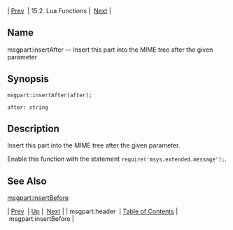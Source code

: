 | [Prev](lua.ref.msgpart_header3)  | 15.2. Lua Functions |  [Next](lua.ref.msgpart_insertBefore.php) |

<a name="lua.ref.msgpart_insertAfter"></a>
## Name

msgpart:insertAfter — Insert this part into the MIME tree after the given parameter

<a name="idp25785488"></a>
## Synopsis

`msgpart:insertAfter(after);`

`after: string`<a name="idp25788128"></a>
## Description

Insert this part into the MIME tree after the given parameter.

Enable this function with the statement `require('msys.extended.message');`.

<a name="idp25790720"></a>
## See Also

[msgpart:insertBefore](lua.ref.msgpart_insertBefore "msgpart:insertBefore")

| [Prev](lua.ref.msgpart_header3)  | [Up](lua.function.details.php) |  [Next](lua.ref.msgpart_insertBefore.php) |
| msgpart:header  | [Table of Contents](index) |  msgpart:insertBefore |
